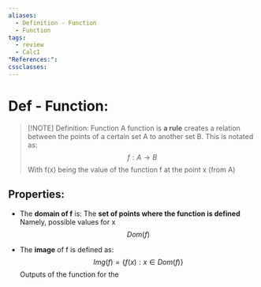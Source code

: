 ```yaml
---
aliases:
  - Definition - Function
  - Function
tags:
  - review
  - CalcI
"References:": 
cssclasses:
---
```

# Def - Function: 

> [!NOTE] Definition: Function
> A function is **a rule** creates a relation between the points of a certain set A to another set B. This is notated as: 
> $$ f: A \rightarrow B$$
> With f(x) being the value of the function f at the point x (from A)

## Properties: 
+ The **domain of f** is: The **set of points where the function is defined** Namely, possible values for x
$$
Dom(f)
$$

+ The **image** of f is defined as: 
$$
Img(f) = \{f(x):x\in Dom(f)\}
$$
Outputs of the function for the 

